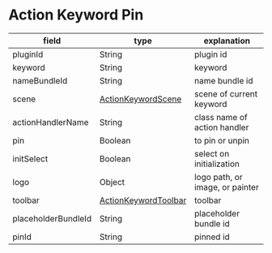 # Action Keyword Pin

| field               | type                                                                | explanation                     |
|---------------------|---------------------------------------------------------------------|---------------------------------|
| pluginId            | String                                                              | plugin id                       |
| keyword             | String                                                              | keyword                         |
| nameBundleId        | String                                                              | name bundle id                  |
| scene               | [ActionKeywordScene](appendix/action_param.md#action-keyword-scene) | scene of current keyword        |
| actionHandlerName   | String                                                              | class name of action handler    |
| pin                 | Boolean                                                             | to pin or unpin                 |
| initSelect          | Boolean                                                             | select on initialization        |
| logo                | Object                                                              | logo path, or image, or painter |
| toolbar             | [ActionKeywordToolbar](jar-plugin-guide/toolbar.md#toolbar)         | toolbar                         |
| placeholderBundleId | String                                                              | placeholder bundle id           |
| pinId               | String                                                              | pinned id                       |